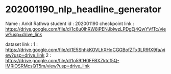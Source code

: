 # 202001190_nlp_headline_generator

 Name : Ankit Rathwa 
 student id : 202001190
checkpoint link : https://drive.google.com/file/d/1c6u0lhRW8iPENJblwzLPDgEj4QwYVfTc/view?usp=drive_link

dataset link : 
1 : https://drive.google.com/file/d/1E5ShhkKOVLhXHqCGGBofZTx3LR9fX9fa/view?usp=drive_link
2 : https://drive.google.com/file/d/1o59fH0FFBXZktcf5Q-lMRiOSRMcsQT5m/view?usp=drive_link

